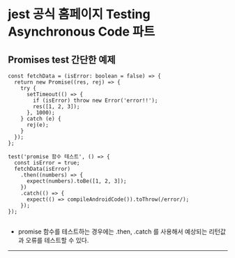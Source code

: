 # jest 공식 홈페이지 Testing Asynchronous Code 파트

## Promises test 간단한 예제

```
const fetchData = (isError: boolean = false) => {
  return new Promise((res, rej) => {
    try {
      setTimeout(() => {
        if (isError) throw new Error('error!!');
        res([1, 2, 3]);
      }, 1000);
    } catch (e) {
      rej(e);
    }
  });
};

test('promise 함수 테스트', () => {
  const isError = true;
  fetchData(isError)
    .then((numbers) => {
      expect(numbers).toBe([1, 2, 3]);
    })
    .catch(() => {
      expect(() => compileAndroidCode()).toThrow(/error/);
    });
});


```

- promise 함수를 테스트하는 경우에는 .then, .catch 를 사용해서 예상되는 리턴값과 오류를 테스트할 수 있다.

---
